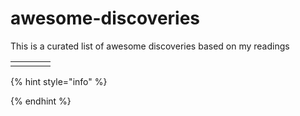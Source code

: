 # awesome-discoveries

This is a curated list of awesome discoveries based on my readings

|  |  |  |  |
| :--- | :--- | :--- | :--- |
|  |  |  |  |

{% hint style="info" %}

{% endhint %}

